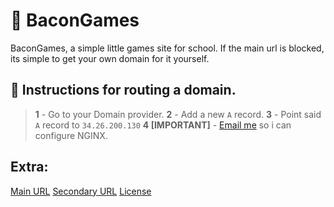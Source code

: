 # 🥓 BaconGames
BaconGames, a simple little games site for school.
If the main url is blocked, its simple to get your own domain for it yourself.

## 📜 Instructions for routing a domain.
> **1** - Go to your Domain provider.
> **2** - Add a new `A` record.
> **3** - Point said `A` record to ```34.26.200.130```
> **4 [IMPORTANT]** - [Email me](mailto:baconbirdhead@gmail.com) so i can configure NGINX.

## Extra:
[Main URL](https://bacongamz.net)
[Secondary URL](https://bacongamz-temp.onrender.com)
[License](https://github.com/DaBaconKing/bacongames/blob/main/LICENSE)
